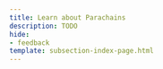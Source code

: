 ```yaml
---
title: Learn about Parachains
description: TODO
hide: 
- feedback
template: subsection-index-page.html
---
```

